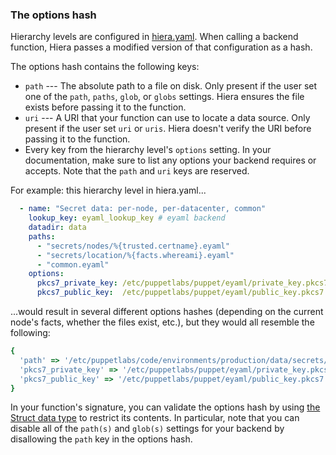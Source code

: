 ### The options hash

Hierarchy levels are configured in [hiera.yaml](./hiera_config_yaml_5.html). When calling a backend function, Hiera passes a modified version of that configuration as a hash.

The options hash contains the following keys:

* `path` --- The absolute path to a file on disk. Only present if the user set one of the `path`, `paths`, `glob`, or `globs` settings. Hiera ensures the file exists before passing it to the function.
* `uri` --- A URI that your function can use to locate a data source. Only present if the user set `uri` or `uris`. Hiera doesn't verify the URI before passing it to the function.
* Every key from the hierarchy level's `options` setting. In your documentation, make sure to list any options your backend requires or accepts. Note that the `path` and `uri` keys are reserved.

For example: this hierarchy level in hiera.yaml...

``` yaml
  - name: "Secret data: per-node, per-datacenter, common"
    lookup_key: eyaml_lookup_key # eyaml backend
    datadir: data
    paths:
      - "secrets/nodes/%{trusted.certname}.eyaml"
      - "secrets/location/%{facts.whereami}.eyaml"
      - "common.eyaml"
    options:
      pkcs7_private_key: /etc/puppetlabs/puppet/eyaml/private_key.pkcs7.pem
      pkcs7_public_key:  /etc/puppetlabs/puppet/eyaml/public_key.pkcs7.pem
```

...would result in several different options hashes (depending on the current node's facts, whether the files exist, etc.), but they would all resemble the following:

``` ruby
{
  'path' => '/etc/puppetlabs/code/environments/production/data/secrets/nodes/web01.example.com.eyaml',
  'pkcs7_private_key' => '/etc/puppetlabs/puppet/eyaml/private_key.pkcs7.pem',
  'pkcs7_public_key' => '/etc/puppetlabs/puppet/eyaml/public_key.pkcs7.pem'
}
```

In your function's signature, you can validate the options hash by using [the Struct data type](./lang_data_abstract.html#struct) to restrict its contents. In particular, note that you can disable all of the `path(s)` and `glob(s)` settings for your backend by disallowing the `path` key in the options hash.
